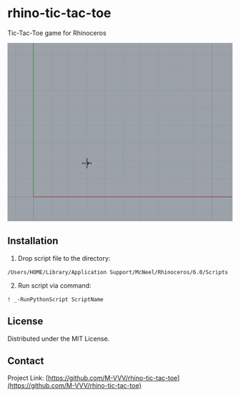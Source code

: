# rhino-tic-tac-toe

Tic-Tac-Toe game for Rhinoceros

![rhino-tic-tac-toe.gif](rhino-tic-tac-toe.gif)

## Installation

1. Drop script file to the directory:
```
/Users/HOME/Library/Application Support/McNeel/Rhinoceros/6.0/Scripts
```

2. Run script via command:
```
! _-RunPythonScript ScriptName

```

## License

Distributed under the MIT License.

## Contact

Project Link: [https://github.com/M-VVV/rhino-tic-tac-toe](https://github.com/M-VVV/rhino-tic-tac-toe)
